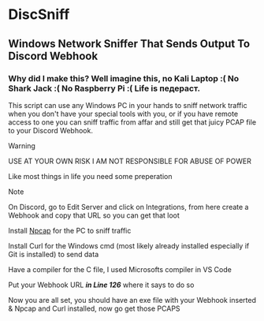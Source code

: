 # DiscSniff
## Windows Network Sniffer That Sends Output To Discord Webhook
### Why did I make this? Well imagine this, no Kali Laptop :( No Shark Jack :( No Raspberry Pi :( Life is педераст.
This script can use any Windows PC in your hands to sniff network traffic when you don't have your special tools with you, or if you have remote access to one you can sniff traffic from affar and still get
that juicy PCAP file to your Discord Webhook.
> [!WARNING]
> USE AT YOUR OWN RISK I AM NOT RESPONSIBLE FOR ABUSE OF POWER

Like most things in life you need some preperation

> [!NOTE]
> On Discord, go to Edit Server and click on Integrations, from here create a Webhook and copy that URL so you can get that loot
> 
> Install [Npcap](https://npcap.com/#download) for the PC to sniff traffic
>
> Install Curl for the Windows cmd (most likely already installed especially if Git is installed) to send data
>
> Have a compiler for the C file, I used Microsofts compiler in VS Code
>
> Put your Webhook URL ***in Line 126*** where it says to do so

Now you are all set, you should have an exe file with your Webhook inserted & Npcap and Curl installed, now go get those PCAPS
